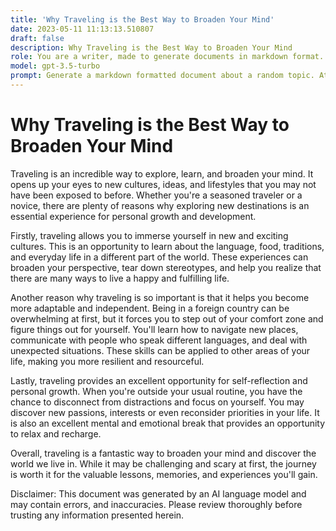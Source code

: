 ```yaml
---
title: 'Why Traveling is the Best Way to Broaden Your Mind'
date: 2023-05-11 11:13:13.510807
draft: false
description: Why Traveling is the Best Way to Broaden Your Mind
role: You are a writer, made to generate documents in markdown format. It is very important that all of the documents you generate are in valid markdown format.
model: gpt-3.5-turbo
prompt: Generate a markdown formatted document about a random topic. At the bottom, include a disclaimer explaining that the document was generated by you. The first line of the document should be the title. Make sure that the entire document is in proper markdown format, using a mix of various tags to make the document visually appealing.
---
```


# Why Traveling is the Best Way to Broaden Your Mind

Traveling is an incredible way to explore, learn, and broaden your mind. It opens up your eyes to new cultures, ideas, and lifestyles that you may not have been exposed to before. Whether you're a seasoned traveler or a novice, there are plenty of reasons why exploring new destinations is an essential experience for personal growth and development.

Firstly, traveling allows you to immerse yourself in new and exciting cultures. This is an opportunity to learn about the language, food, traditions, and everyday life in a different part of the world. These experiences can broaden your perspective, tear down stereotypes, and help you realize that there are many ways to live a happy and fulfilling life.

Another reason why traveling is so important is that it helps you become more adaptable and independent. Being in a foreign country can be overwhelming at first, but it forces you to step out of your comfort zone and figure things out for yourself. You'll learn how to navigate new places, communicate with people who speak different languages, and deal with unexpected situations. These skills can be applied to other areas of your life, making you more resilient and resourceful.

Lastly, traveling provides an excellent opportunity for self-reflection and personal growth. When you're outside your usual routine, you have the chance to disconnect from distractions and focus on yourself. You may discover new passions, interests or even reconsider priorities in your life. It is also an excellent mental and emotional break that provides an opportunity to relax and recharge.

Overall, traveling is a fantastic way to broaden your mind and discover the world we live in. While it may be challenging and scary at first, the journey is worth it for the valuable lessons, memories, and experiences you'll gain.

Disclaimer: This document was generated by an AI language model and may contain errors, and inaccuracies. Please review thoroughly before trusting any information presented herein.
